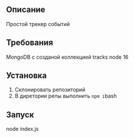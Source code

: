 ## Описание

Простой трекер событий

## Требования

MongoDB с созданой коллекцией tracks
node 16

## Установка

1. Склонировать репозиторий
2. В диретории репы выполнить ```npm i```bash

## Запуск

node index.js